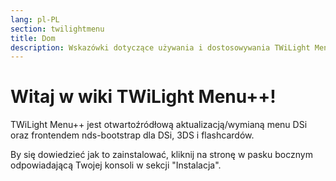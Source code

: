 ```yaml
---
lang: pl-PL
section: twilightmenu
title: Dom
description: Wskazówki dotyczące używania i dostosowywania TWiLight Menu++
---
```


# Witaj w wiki TWiLight Menu++!

TWiLight Menu++ jest otwartoźródłową aktualizacją/wymianą menu DSi oraz frontendem nds-bootstrap dla DSi, 3DS i flashcardów.

By się dowiedzieć jak to zainstalować, kliknij na stronę w pasku bocznym odpowiadającą Twojej konsoli w sekcji "Instalacja".

